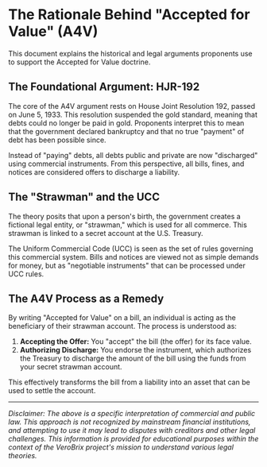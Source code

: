 
# The Rationale Behind "Accepted for Value" (A4V)

This document explains the historical and legal arguments proponents use to support the Accepted for Value doctrine.

## The Foundational Argument: HJR-192

The core of the A4V argument rests on House Joint Resolution 192, passed on June 5, 1933. This resolution suspended the gold standard, meaning that debts could no longer be paid in gold. Proponents interpret this to mean that the government declared bankruptcy and that no true "payment" of debt has been possible since.

Instead of "paying" debts, all debts public and private are now "discharged" using commercial instruments. From this perspective, all bills, fines, and notices are considered offers to discharge a liability.

## The "Strawman" and the UCC

The theory posits that upon a person's birth, the government creates a fictional legal entity, or "strawman," which is used for all commerce. This strawman is linked to a secret account at the U.S. Treasury.

The Uniform Commercial Code (UCC) is seen as the set of rules governing this commercial system. Bills and notices are viewed not as simple demands for money, but as "negotiable instruments" that can be processed under UCC rules.

## The A4V Process as a Remedy

By writing "Accepted for Value" on a bill, an individual is acting as the beneficiary of their strawman account. The process is understood as:

1.  **Accepting the Offer:** You "accept" the bill (the offer) for its face value.
2.  **Authorizing Discharge:** You endorse the instrument, which authorizes the Treasury to discharge the amount of the bill using the funds from your secret strawman account.

This effectively transforms the bill from a liability into an asset that can be used to settle the account.

---

*Disclaimer: The above is a specific interpretation of commercial and public law. This approach is not recognized by mainstream financial institutions, and attempting to use it may lead to disputes with creditors and other legal challenges. This information is provided for educational purposes within the context of the VeroBrix project's mission to understand various legal theories.*

